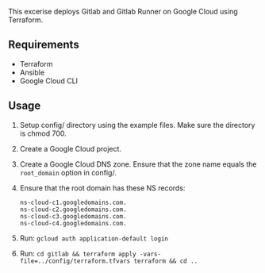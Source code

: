 This excerise deploys Gitlab and Gitlab Runner on Google Cloud using Terraform.

## Requirements

- Terraform
- Ansible
- Google Cloud CLI

## Usage

1. Setup config/ directory using the example files. Make sure the directory is chmod 700.
2. Create a Google Cloud project.
3. Create a Google Cloud DNS zone. Ensure that the zone name equals the `root_domain` option in config/.
4. Ensure that the root domain has these NS records:

       ns-cloud-c1.googledomains.com.
       ns-cloud-c2.googledomains.com.
       ns-cloud-c3.googledomains.com.
       ns-cloud-c4.googledomains.com.

5. Run: `gcloud auth application-default login`
6. Run: `cd gitlab && terraform apply -vars-file=../config/terraform.tfvars terraform && cd ..`
